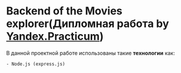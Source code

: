 # Backend of the Movies explorer(Дипломная работа by [Yandex.Practicum](https://practicum.yandex.ru/ "Практикум"))

В данной проектной работе использованы такие **технологии** как:
```
- Node.js (express.js)
```

